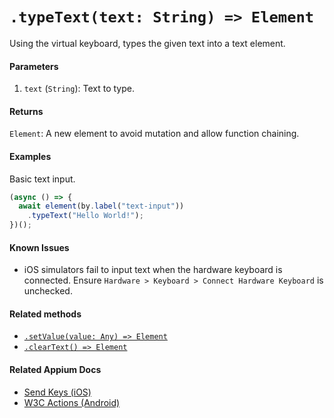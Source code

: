# `.typeText(text: String) => Element`

Using the virtual keyboard, types the given text into a text element.

#### Parameters

1. `text` (`String`): Text to type.

#### Returns

`Element`: A new element to avoid mutation and allow function chaining.

#### Examples

Basic text input.

```javascript
(async () => {
  await element(by.label("text-input"))
    .typeText("Hello World!");
})();
```

#### Known Issues

- iOS simulators fail to input text when the hardware keyboard is connected. Ensure `Hardware > Keyboard > Connect Hardware Keyboard` is unchecked.

#### Related methods

- [`.setValue(value: Any) => Element`](./setValue.md)
- [`.clearText() => Element`](./clearText.md)

#### Related Appium Docs

- [Send Keys (iOS)](http://appium.io/docs/en/commands/element/actions/send-keys/)
- [W3C Actions (Android)](http://appium.io/docs/en/commands/interactions/actions/)
